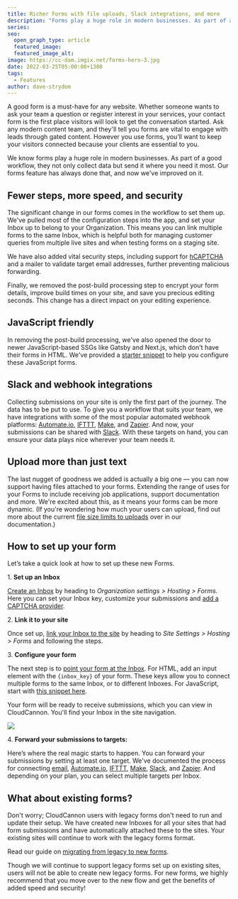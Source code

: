 ```yaml
---
title: Richer Forms with file uploads, Slack integrations, and more
description: "Forms play a huge role in modern businesses. As part of a good workflow, they not only collect data but send it where you need it most. CloudCannon's forms feature has always done that, and now we've improved on it.\_"
series:
seo:
  open_graph_type: article
  featured_image:
  featured_image_alt:
image: https://cc-dam.imgix.net/forms-hero-3.jpg
date: 2022-03-25T05:00:00+1300
tags:
  - Features
author: dave-strydom
---
```

A good form is a must-have for any website. Whether someone wants to ask your team a question or register interest in your services, your contact form is the first place visitors will look to get the conversation started. Ask any modern content team, and they'll tell you forms are vital to engage with leads through gated content. However you use forms, you’ll want to keep your visitors connected because your clients are essential to you. 

We know forms play a huge role in modern businesses. As part of a good workflow, they not only collect data but send it where you need it most. Our forms feature has always done that, and now we've improved on it. 

## Fewer steps, more speed, and security 

The significant change in our forms comes in the workflow to set them up. We've pulled most of the configuration steps into the app, and set your Inbox up to belong to your Organization. This means you can link multiple forms to the same Inbox, which is helpful both for managing customer queries from multiple live sites and when testing forms on a staging site. 

We have also added vital security steps, including support for [hCAPTCHA](https://cloudcannon.com/documentation/articles/reducing-spam-by-adding-hcaptcha/?ssg=Other) and a mailer to validate target email addresses, further preventing malicious forwarding. 

Finally, we removed the post-build processing step to encrypt your form details, improve build times on your site, and save you precious editing seconds. This change has a direct impact on your editing experience.

## JavaScript friendly 

In removing the post-build processing, we've also opened the door to newer JavaScript-based SSGs like Gatsby and Next.js, which don't have their forms in HTML. We've provided a [starter snippet](https://cloudcannon.com/documentation/articles/connecting-your-site-to-an-inbox/?#submitting-with-javascript) to help you configure these JavaScript forms. 

## Slack and webhook integrations

Collecting submissions on your site is only the first part of the journey. The data has to be put to use. To give you a workflow that suits your team, we have integrations with some of the most popular automated webhook platforms: [Automate.io](https://automate.io/), [IFTTT](https://ifttt.com/), [Make](https://www.make.com/en), and [Zapier](https://zapier.com/). And now, your submissions can be shared with [Slack](https://slack.com/). With these targets on hand, you can ensure your data plays nice wherever your team needs it.  

## Upload more than just text

The last nugget of goodness we added is actually a big one — you can now support having files attached to your forms. Extending the range of uses for your Forms to include receiving job applications, support documentation and more. We're excited about this, as it means your forms can be more dynamic. (If you're wondering how much your users can upload, find out more about the current [file size limits to uploads](https://cloudcannon.com/documentation/articles/connecting-your-site-to-an-inbox/) over in our documentation.)

## How to set up your form

Let’s take a quick look at how to set up these new Forms. 

1\. **Set up an Inbox**

[Create an Inbox](https://cloudcannon.com/documentation/articles/creating-an-inbox-to-receive-your-forms/?) by heading to *Organization settings &gt; Hosting &gt; Forms.* Here you can set your Inbox key, customize your submissions and [add a CAPTCHA provider](https://cloudcannon.com/documentation/articles/reducing-spam-by-adding-hcaptcha/). 

2\. **Link it to your site**

Once set up, [link your Inbox to the site](https://cloudcannon.com/documentation/articles/connecting-your-site-to-an-inbox/?) by heading to *Site Settings &gt; Hosting &gt; Forms* and following the steps. 

3\. **Configure your form**

The next step is to [point your form at the Inbox](https://cloudcannon.com/documentation/articles/connecting-your-site-to-an-inbox/?). For HTML, add an input element with the `{inbox_key}` of your form. These keys allow you to connect multiple forms to the same Inbox, or to different Inboxes. For JavaScript, start with [this snippet here](https://cloudcannon.com/documentation/articles/connecting-your-site-to-an-inbox/?#submitting-with-javascript). 

Your form will be ready to receive submissions, which you can view in CloudCannon. You'll find your Inbox in the site navigation.

![](https://cc-dam.imgix.net/sites-inbox.jpg)

4\. **Forward your submissions to targets:**

Here’s where the real magic starts to happen. You can forward your submissions by setting at least one target. We've documented the process for connecting [email](https://cloudcannon.com/documentation/articles/integrating-your-forms-with-email/), [Automate.io](https://cloudcannon.com/documentation/articles/integrating-your-forms-with-automate-io/), [IFTTT](https://cloudcannon.com/documentation/articles/integrating-your-forms-with-ifttt/), [Make](https://cloudcannon.com/documentation/articles/integrating-your-forms-with-make-formerly-integromat/), [Slack](https://cloudcannon.com/documentation/articles/integrating-your-forms-with-slack/), and [Zapier](https://cloudcannon.com/documentation/articles/integrating-your-forms-with-zapier/). And depending on your plan, you can select multiple targets per Inbox.   

## What about existing forms? 

Don't worry; CloudCannon users with legacy forms don't need to run and update their setup. We have created new Inboxes for all your sites that had form submissions and have automatically attached these to the sites. Your existing sites will continue to work with the legacy forms format.

Read our guide on [migrating from legacy to new forms](https://cloudcannon.com/documentation/articles/legacy-forms-migration-guide/). 

Though we will continue to support legacy forms set up on existing sites, users will not be able to create new legacy forms. For new forms, we highly recommend that you move over to the new flow and get the benefits of added speed and security\! 

